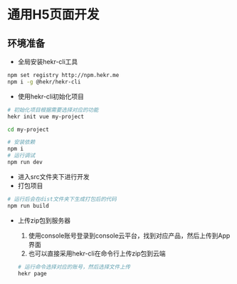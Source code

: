 # 通用H5页面开发

## 环境准备
* 全局安装hekr-cli工具

```bash
npm set registry http://npm.hekr.me
npm i -g @hekr/hekr-cli
```
* 使用hekr-cli初始化项目

```bash
# 初始化项目根据需要选择对应的功能
hekr init vue my-project

cd my-project

# 安装依赖
npm i
# 运行调试
npm run dev
```
* 进入src文件夹下进行开发
* 打包项目

```bash
# 运行后会在dist文件夹下生成打包后的代码
npm run build
```
* 上传zip包到服务器
  1. 使用console账号登录到console云平台，找到对应产品，然后上传到App界面
  2. 也可以直接采用hekr-cli在命令行上传zip包到云端

  ```bash
  # 运行命令选择对应的账号，然后选择文件上传
  hekr page
  ```